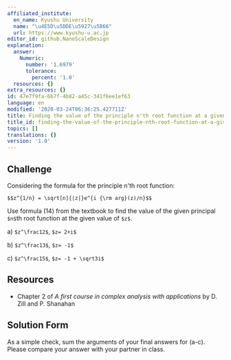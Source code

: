 ```yaml
---
affiliated_institute:
  en_name: Kyushu University
  name: "\u4E5D\u5DDE\u5927\u5B66"
  url: https://www.kyushu-u.ac.jp
editor_id: github.NanoScaleDesign
explanation:
  answer:
    Numeric:
      number: '1.6979'
      tolerance:
        percent: '1.0'
  resources: {}
extra_resources: {}
id: 47e7f9fa-6b7f-4b82-a45c-341f6ee1ef63
language: en
modified: '2020-03-24T06:36:25.427711Z'
title: Finding the value of the principle n'th root function at a given value of z
title_id: finding-the-value-of-the-principle-nth-root-function-at-a-given-value-of-z
topics: []
translations: {}
version: '1.0'
---
```


## Challenge

Considering the formula for the principle n'th root function:

`$$z^{1/n} = \sqrt[n]{|z|}e^{i {\rm arg}(z)/n}$$`

Use formula (14) from the textbook to find the value of the given principal `$n$`th root function at the given value of `$z$`. 
    
a) `$z^\frac12$`, `$z= 2+i$`

b) `$z^\frac13$`, `$z= -1$` 

c) `$z^\frac15$`, `$z= -1 + \sqrt3i$`

    
## Resources
    
- Chapter 2 of *A first course in complex analysis with applications* by D. Zill and P. Shanahan


## Solution Form
As a simple check, sum the arguments of your final answers for (a-c).
Please compare your answer with your partner in class.
